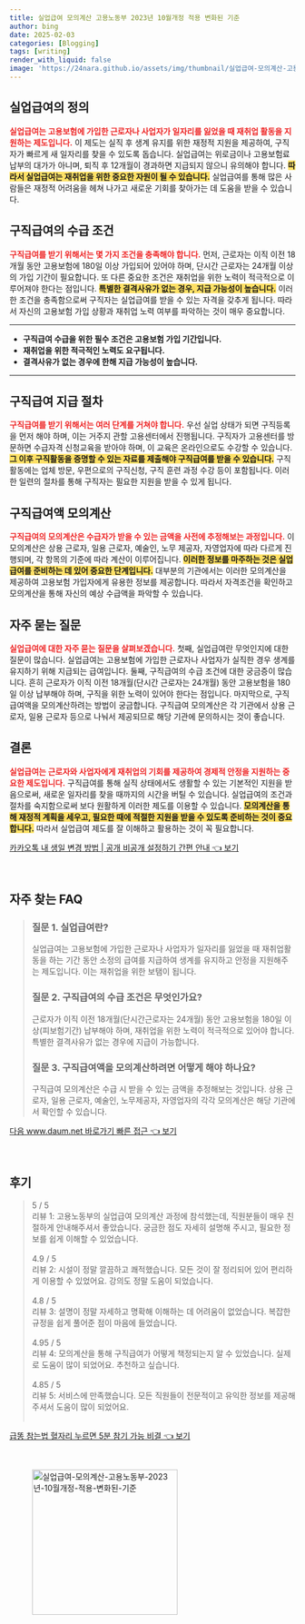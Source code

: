 ```yaml
---
title: 실업급여 모의계산 고용노동부 2023년 10월개정 적용 변화된 기준
author: bing
date: 2025-02-03
categories: [Blogging]
tags: [writing]
render_with_liquid: false
image: 'https://24nara.github.io/assets/img/thumbnail/실업급여-모의계산-고용노동부-2023년-10월개정-적용-변화된-기준.webp'
---
```



<h2 id='실업급여의 정의'>실업급여의 정의</h2>

<p><b><span style="color: #ee2323;">실업급여는 고용보험에 가입한 근로자나 사업자가 일자리를 잃었을 때 재취업 활동을 지원하는 제도입니다.</span></b> 이 제도는 실직 후 생계 유지를 위한 재정적 지원을 제공하여, 구직자가 빠르게 새 일자리를 찾을 수 있도록 돕습니다. 실업급여는 위로금이나 고용보험료 납부의 대가가 아니며, 퇴직 후 12개월이 경과하면 지급되지 않으니 유의해야 합니다. <b><span style="background-color: #ffe066;">따라서 실업급여는 재취업을 위한 중요한 자원이 될 수 있습니다.</span></b> 실업급여를 통해 많은 사람들은 재정적 어려움을 헤쳐 나가고 새로운 기회를 찾아가는 데 도움을 받을 수 있습니다.</p>

<h2 id='구직급여의 수급 조건'>구직급여의 수급 조건</h2>

<p><b><span style="color: #ee2323;">구직급여를 받기 위해서는 몇 가지 조건을 충족해야 합니다.</span></b> 먼저, 근로자는 이직 이전 18개월 동안 고용보험에 180일 이상 가입되어 있어야 하며, 단시간 근로자는 24개월 이상의 가입 기간이 필요합니다. 또 다른 중요한 조건은 재취업을 위한 노력이 적극적으로 이루어져야 한다는 점입니다. <b><span style="background-color: #ffe066;">특별한 결격사유가 없는 경우, 지급 가능성이 높습니다.</span></b> 이러한 조건을 충족함으로써 구직자는 실업급여를 받을 수 있는 자격을 갖추게 됩니다. 따라서 자신의 고용보험 가입 상황과 재취업 노력 여부를 파악하는 것이 매우 중요합니다.</p>

<hr />

<ul>
    <li><b>구직급여 수급을 위한 필수 조건은 고용보험 가입 기간입니다.</b></li>
    <li><b>재취업을 위한 적극적인 노력도 요구됩니다.</b></li>
    <li><b>결격사유가 없는 경우에 한해 지급 가능성이 높습니다.</b></li>
</ul>

<hr />

<h2 id='구직급여 지급 절차'>구직급여 지급 절차</h2>

<p><b><span style="color: #ee2323;">구직급여를 받기 위해서는 여러 단계를 거쳐야 합니다.</span></b> 우선 실업 상태가 되면 구직등록을 먼저 해야 하며, 이는 거주지 관할 고용센터에서 진행됩니다. 구직자가 고용센터를 방문하면 수급자격 신청교육을 받아야 하며, 이 교육은 온라인으로도 수강할 수 있습니다. <b><span style="background-color: #ffe066;">그 이후 구직활동을 증명할 수 있는 자료를 제출해야 구직급여를 받을 수 있습니다.</span></b> 구직활동에는 업체 방문, 우편으로의 구직신청, 구직 훈련 과정 수강 등이 포함됩니다. 이러한 일련의 절차를 통해 구직자는 필요한 지원을 받을 수 있게 됩니다.</p>

<h2 id='구직급여액 모의계산'>구직급여액 모의계산</h2>

<p><b><span style="color: #ee2323;">구직급여의 모의계산은 수급자가 받을 수 있는 금액을 사전에 추정해보는 과정입니다.</span></b> 이 모의계산은 상용 근로자, 일용 근로자, 예술인, 노무 제공자, 자영업자에 따라 다르게 진행되며, 각 항목의 기준에 따라 계산이 이루어집니다. <b><span style="background-color: #ffe066;">이러한 정보를 마주하는 것은 실업급여를 준비하는 데 있어 중요한 단계입니다.</span></b> 대부분의 기관에서는 이러한 모의계산을 제공하여 고용보험 가입자에게 유용한 정보를 제공합니다. 따라서 자격조건을 확인하고 모의계산을 통해 자신의 예상 수급액을 파악할 수 있습니다.</p>

<h2 id='자주 묻는 질문'>자주 묻는 질문</h2>

<p><b><span style="color: #ee2323;">실업급여에 대한 자주 묻는 질문을 살펴보겠습니다.</span></b> 첫째, 실업급여란 무엇인지에 대한 질문이 많습니다. 실업급여는 고용보험에 가입한 근로자나 사업자가 실직한 경우 생계를 유지하기 위해 지급되는 급여입니다. 둘째, 구직급여의 수급 조건에 대한 궁금증이 많습니다. 흔히 근로자가 이직 이전 18개월(단시간 근로자는 24개월) 동안 고용보험을 180일 이상 납부해야 하며, 구직을 위한 노력이 있어야 한다는 점입니다. 마지막으로, 구직급여액을 모의계산하려는 방법이 궁금합니다. 구직급여 모의계산은 각 기관에서 상용 근로자, 일용 근로자 등으로 나눠서 제공되므로 해당 기관에 문의하시는 것이 좋습니다.</p>

<h2 id='결론'>결론</h2>

<p><b><span style="color: #ee2323;">실업급여는 근로자와 사업자에게 재취업의 기회를 제공하여 경제적 안정을 지원하는 중요한 제도입니다.</span></b> 구직급여를 통해 실직 상태에서도 생활할 수 있는 기본적인 지원을 받음으로써, 새로운 일자리를 찾을 때까지의 시간을 버틸 수 있습니다. 실업급여의 조건과 절차를 숙지함으로써 보다 원활하게 이러한 제도를 이용할 수 있습니다. <b><span style="background-color: #ffe066;">모의계산을 통해 재정적 계획을 세우고, 필요한 때에 적절한 지원을 받을 수 있도록 준비하는 것이 중요합니다.</span></b> 따라서 실업급여 제도를 잘 이해하고 활용하는 것이 꼭 필요합니다.</p>


<p><a class="click-button" title="카카오톡 내 생일 변경 방법 | 공개 비공개 설정하기 간편 안내" href="https://24nara.github.io/posts/%EC%B9%B4%EC%B9%B4%EC%98%A4%ED%86%A1-%EB%82%B4-%EC%83%9D%EC%9D%BC-%EB%B3%80%EA%B2%BD-%EB%B0%A9%EB%B2%95-%EA%B3%B5%EA%B0%9C-%EB%B9%84%EA%B3%B5%EA%B0%9C-%EC%84%A4%EC%A0%95%ED%95%98%EA%B8%B0-%EA%B0%84%ED%8E%B8-%EC%95%88%EB%82%B4/" rel="dofollow">카카오톡 내 생일 변경 방법 | 공개 비공개 설정하기 간편 안내 👈 보기</a></p><br>
<h2 id='자주_찾는_FAQ'>자주 찾는 FAQ</h2>
<div itemscope="" itemtype="https://schema.org/FAQPage"> 
<blockquote> 
<div itemscope="" itemprop="mainEntity" itemtype="https://schema.org/Question"> 
<h3 itemprop="name">질문 1. 실업급여란?</h3> 
<div itemscope="" itemprop="acceptedAnswer" itemtype="https://schema.org/Answer"> 
<span itemprop="text"> 
<p>실업급여는 고용보험에 가입한 근로자나 사업자가 일자리를 잃었을 때 재취업활동을 하는 기간 동안 소정의 급여를 지급하여 생계를 유지하고 안정을 지원해주는 제도입니다. 이는 재취업을 위한 보탬이 됩니다.</p> 
</span> 
</div> 
</div> 
<div itemscope="" itemprop="mainEntity" itemtype="https://schema.org/Question"> 
<h3 itemprop="name">질문 2. 구직급여의 수급 조건은 무엇인가요?</h3> 
<div itemscope="" itemprop="acceptedAnswer" itemtype="https://schema.org/Answer"> 
<span itemprop="text"> 
<p>근로자가 이직 이전 18개월(단시간근로자는 24개월) 동안 고용보험을 180일 이상(피보험기간) 납부해야 하며, 재취업을 위한 노력이 적극적으로 있어야 합니다. 특별한 결격사유가 없는 경우에 지급이 가능합니다.</p> 
</span> 
</div> 
</div> 
<div itemscope="" itemprop="mainEntity" itemtype="https://schema.org/Question"> 
<h3 itemprop="name">질문 3. 구직급여액을 모의계산하려면 어떻게 해야 하나요?</h3> 
<div itemscope="" itemprop="acceptedAnswer" itemtype="https://schema.org/Answer"> 
<span itemprop="text"> 
<p>구직급여 모의계산은 수급 시 받을 수 있는 금액을 추정해보는 것입니다. 상용 근로자, 일용 근로자, 예술인, 노무제공자, 자영업자의 각각 모의계산은 해당 기관에서 확인할 수 있습니다.</p> 
</span> 
</div> 
</div> 
</blockquote> 
</div>
<p><a class="click-button" title="다음 www.daum.net 바로가기 빠른 접근" href="https://24nara.github.io/posts/%EB%8B%A4%EC%9D%8C-www.daum.net-%EB%B0%94%EB%A1%9C%EA%B0%80%EA%B8%B0-%EB%B9%A0%EB%A5%B8-%EC%A0%91%EA%B7%BC/" rel="dofollow">다음 www.daum.net 바로가기 빠른 접근 👈 보기</a></p><br>
<h2 id='후기'>후기</h2>
<div itemscope itemtype="https://schema.org/Product">
  <blockquote>
  <div itemprop="review" itemscope itemtype="https://schema.org/Review">
      <div itemprop="reviewRating" itemscope itemtype="https://schema.org/Rating"> <span itemprop="ratingValue">5</span> / <span itemprop="bestRating">5</span> </div>
      <span itemprop="reviewBody">리뷰 1: 고용노동부의 실업급여 모의계산 과정에 참석했는데, 직원분들이 매우 친절하게 안내해주셔서 좋았습니다. 궁금한 점도 자세히 설명해 주시고, 필요한 정보를 쉽게 이해할 수 있었습니다.</span>
  </div>
  <br>
  <div itemprop="review" itemscope itemtype="https://schema.org/Review">
      <div itemprop="reviewRating" itemscope itemtype="https://schema.org/Rating"> <span itemprop="ratingValue">4.9</span> / <span itemprop="bestRating">5</span> </div>
      <span itemprop="reviewBody">리뷰 2: 시설이 정말 깔끔하고 쾌적했습니다. 모든 것이 잘 정리되어 있어 편리하게 이용할 수 있었어요. 강의도 정말 도움이 되었습니다.</span>
  </div>
  <br>
  <div itemprop="review" itemscope itemtype="https://schema.org/Review">
      <div itemprop="reviewRating" itemscope itemtype="https://schema.org/Rating"> <span itemprop="ratingValue">4.8</span> / <span itemprop="bestRating">5</span> </div>
      <span itemprop="reviewBody">리뷰 3: 설명이 정말 자세하고 명확해 이해하는 데 어려움이 없었습니다. 복잡한 규정을 쉽게 풀어준 점이 마음에 들었습니다.</span>
  </div>
  <br>
  <div itemprop="review" itemscope itemtype="https://schema.org/Review">
      <div itemprop="reviewRating" itemscope itemtype="https://schema.org/Rating"> <span itemprop="ratingValue">4.95</span> / <span itemprop="bestRating">5</span> </div>
      <span itemprop="reviewBody">리뷰 4: 모의계산을 통해 구직급여가 어떻게 책정되는지 알 수 있었습니다. 실제로 도움이 많이 되었어요. 추천하고 싶습니다.</span>
  </div>
  <br>
  <div itemprop="review" itemscope itemtype="https://schema.org/Review">
      <div itemprop="reviewRating" itemscope itemtype="https://schema.org/Rating"> <span itemprop="ratingValue">4.85</span> / <span itemprop="bestRating">5</span> </div>
      <span itemprop="reviewBody">리뷰 5: 서비스에 만족했습니다. 모든 직원들이 전문적이고 유익한 정보를 제공해주셔서 도움이 많이 되었어요.</span>
  </div>
  <br>
  </blockquote>
</div>
<p><a class="click-button" title="급똥 참는법 혈자리 누르면 5분 참기 가능 비결" href="https://24nara.github.io/posts/%EA%B8%89%EB%98%A5-%EC%B0%B8%EB%8A%94%EB%B2%95-%ED%98%88%EC%9E%90%EB%A6%AC-%EB%88%84%EB%A5%B4%EB%A9%B4-5%EB%B6%84-%EC%B0%B8%EA%B8%B0-%EA%B0%80%EB%8A%A5-%EB%B9%84%EA%B2%B0/" rel="dofollow">급똥 참는법 혈자리 누르면 5분 참기 가능 비결 👈 보기</a></p><br>
<figure class="image"><img src="https://24nara.github.io/assets/img/thumbnail/실업급여-모의계산-고용노동부-2023년-10월개정-적용-변화된-기준.webp" alt="실업급여-모의계산-고용노동부-2023년-10월개정-적용-변화된-기준" width="256" height="256"></figure>